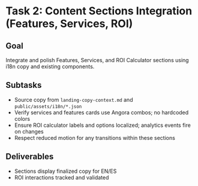 # Task 2: Content Sections Integration (Features, Services, ROI)

## Goal

Integrate and polish Features, Services, and ROI Calculator sections using i18n copy and existing components.

## Subtasks

- Source copy from `landing-copy-context.md` and `public/assets/i18n/*.json`
- Verify services and features cards use Angora combos; no hardcoded colors
- Ensure ROI calculator labels and options localized; analytics events fire on changes
- Respect reduced motion for any transitions within these sections

## Deliverables

- Sections display finalized copy for EN/ES
- ROI interactions tracked and validated
